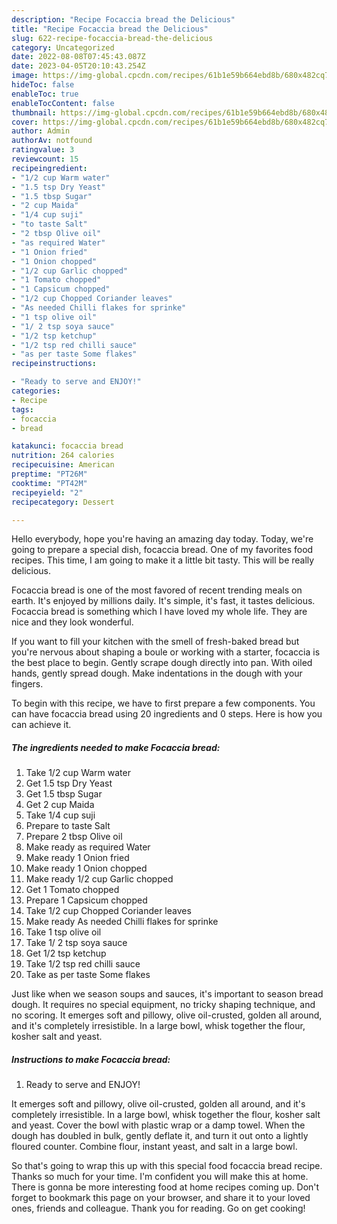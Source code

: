 ```yaml
---
description: "Recipe Focaccia bread the Delicious"
title: "Recipe Focaccia bread the Delicious"
slug: 622-recipe-focaccia-bread-the-delicious
category: Uncategorized
date: 2022-08-08T07:45:43.087Z
date: 2023-04-05T20:10:43.254Z
image: https://img-global.cpcdn.com/recipes/61b1e59b664ebd8b/680x482cq70/focaccia-bread-recipe-main-photo.jpg
hideToc: false
enableToc: true
enableTocContent: false
thumbnail: https://img-global.cpcdn.com/recipes/61b1e59b664ebd8b/680x482cq70/focaccia-bread-recipe-main-photo.jpg
cover: https://img-global.cpcdn.com/recipes/61b1e59b664ebd8b/680x482cq70/focaccia-bread-recipe-main-photo.jpg
author: Admin
authorAv: notfound
ratingvalue: 3
reviewcount: 15
recipeingredient:
- "1/2 cup Warm water"
- "1.5 tsp Dry Yeast"
- "1.5 tbsp Sugar"
- "2 cup Maida"
- "1/4 cup suji"
- "to taste Salt"
- "2 tbsp Olive oil"
- "as required Water"
- "1 Onion fried"
- "1 Onion chopped"
- "1/2 cup Garlic chopped"
- "1 Tomato chopped"
- "1 Capsicum chopped"
- "1/2 cup Chopped Coriander leaves"
- "As needed Chilli flakes for sprinke"
- "1 tsp olive oil"
- "1/ 2 tsp soya sauce"
- "1/2 tsp ketchup"
- "1/2 tsp red chilli sauce"
- "as per taste Some flakes"
recipeinstructions:

- "Ready to serve and ENJOY!"
categories:
- Recipe
tags:
- focaccia
- bread

katakunci: focaccia bread 
nutrition: 264 calories
recipecuisine: American
preptime: "PT26M"
cooktime: "PT42M"
recipeyield: "2"
recipecategory: Dessert

---
```



Hello everybody, hope you're having an amazing day today. Today, we're going to prepare a special dish, focaccia bread. One of my favorites food recipes. This time, I am going to make it a little bit tasty. This will be really delicious.

Focaccia bread is one of the most favored of recent trending meals on earth. It's enjoyed by millions daily. It's simple, it's fast, it tastes delicious. Focaccia bread is something which I have loved my whole life. They are nice and they look wonderful.

If you want to fill your kitchen with the smell of fresh-baked bread but you&#39;re nervous about shaping a boule or working with a starter, focaccia is the best place to begin. Gently scrape dough directly into pan. With oiled hands, gently spread dough. Make indentations in the dough with your fingers.


To begin with this recipe, we have to first prepare a few components. You can have focaccia bread using 20 ingredients and 0 steps. Here is how you can achieve it.

<!--inarticleads1-->

##### The ingredients needed to make Focaccia bread:

1. Take 1/2 cup Warm water
1. Get 1.5 tsp Dry Yeast
1. Get 1.5 tbsp Sugar
1. Get 2 cup Maida
1. Take 1/4 cup suji
1. Prepare to taste Salt
1. Prepare 2 tbsp Olive oil
1. Make ready as required Water
1. Make ready 1 Onion fried
1. Make ready 1 Onion chopped
1. Make ready 1/2 cup Garlic chopped
1. Get 1 Tomato chopped
1. Prepare 1 Capsicum chopped
1. Take 1/2 cup Chopped Coriander leaves
1. Make ready As needed Chilli flakes for sprinke
1. Take 1 tsp olive oil
1. Take 1/ 2 tsp soya sauce
1. Get 1/2 tsp ketchup
1. Take 1/2 tsp red chilli sauce
1. Take as per taste Some flakes


Just like when we season soups and sauces, it&#39;s important to season bread dough. It requires no special equipment, no tricky shaping technique, and no scoring. It emerges soft and pillowy, olive oil-crusted, golden all around, and it&#39;s completely irresistible. In a large bowl, whisk together the flour, kosher salt and yeast. 

<!--inarticleads2-->

##### Instructions to make Focaccia bread:


1. Ready to serve and ENJOY!

It emerges soft and pillowy, olive oil-crusted, golden all around, and it&#39;s completely irresistible. In a large bowl, whisk together the flour, kosher salt and yeast. Cover the bowl with plastic wrap or a damp towel. When the dough has doubled in bulk, gently deflate it, and turn it out onto a lightly floured counter. Combine flour, instant yeast, and salt in a large bowl. 

So that's going to wrap this up with this special food focaccia bread recipe. Thanks so much for your time. I'm confident you will make this at home. There is gonna be more interesting food at home recipes coming up. Don't forget to bookmark this page on your browser, and share it to your loved ones, friends and colleague. Thank you for reading. Go on get cooking!
